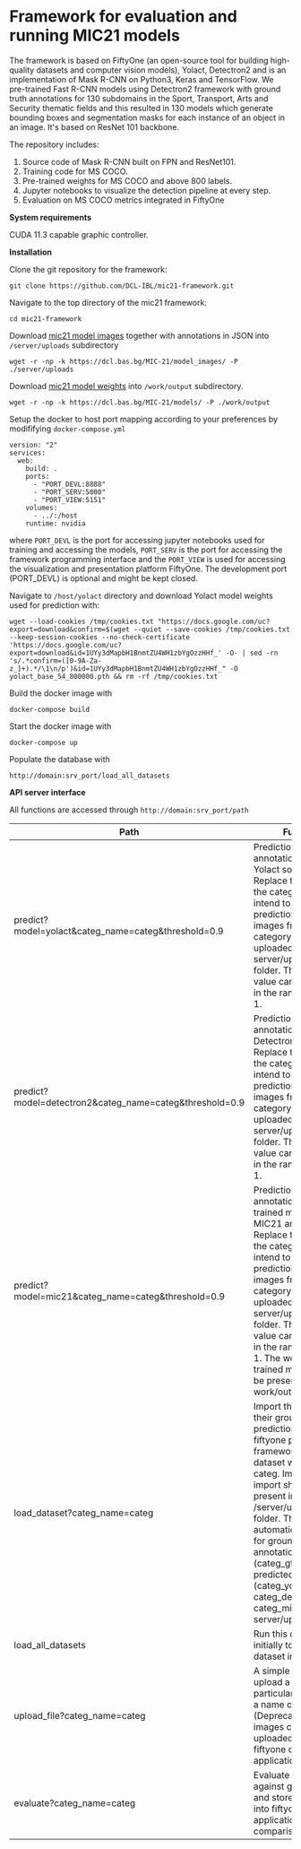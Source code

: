 **Framework for evaluation and running MIC21 models**
========

The framework is based on FiftyOne (an open-source tool for building high-quality datasets and computer vision models), Yolact, Detectron2 and is an implementation of Mask R-CNN on Python3, Keras and TensorFlow. We pre-trained Fast R-CNN models using Detectron2 framework with ground truth annotations for 130 subdomains in the Sport, Transport, Arts and Security thematic fields and this resulted in 130 models which generate bounding boxes and segmentation masks for each instance of an object in an image. It's based on ResNet 101 backbone.

The repository includes:
1. Source code of Mask R-CNN built on FPN and ResNet101.
2. Training code for MS COCO.
3. Pre-trained weights for MS COCO and above 800 labels.
4. Jupyter notebooks to visualize the detection pipeline at every step.
5. Evaluation on MS COCO metrics integrated in FiftyOne

**System requirements**

CUDA 11.3 capable graphic controller.

**Installation**

Clone the git repository for the framework:

```git clone https://github.com/DCL-IBL/mic21-framework.git```

Navigate to the top directory of the mic21 framework:

```cd mic21-framework```

Download [mic21 model images](https://dcl.bas.bg/MIC-21/model_images/) together with annotations in JSON into `/server/uploads` subdirectory 

```wget -r -np -k https://dcl.bas.bg/MIC-21/model_images/ -P ./server/uploads```

Download [mic21 model weights](https://dcl.bas.bg/MIC-21/models/) into `/work/output` subdirectory.

```wget -r -np -k https://dcl.bas.bg/MIC-21/models/ -P ./work/output```

Setup the docker to host port mapping according to your preferences by modififying `docker-compose.yml`

```
version: "2"
services:
  web:
    build: .
    ports:
      - "PORT_DEVL:8888"
      - "PORT_SERV:5000"
      - "PORT_VIEW:5151"
    volumes:
      - ../:/host
    runtime: nvidia
```

where `PORT_DEVL` is the port for accessing jupyter notebooks used for training and accessing the models, `PORT_SERV` is the port for accessing the framework programming interface and the `PORT_VIEW` is used for accessing the visualization and presentation platform FiftyOne. The development port (PORT_DEVL) is optional and might be kept closed. 

Navigate to `/host/yolact` directory and download Yolact model weights used for prediction with:

```
wget --load-cookies /tmp/cookies.txt "https://docs.google.com/uc?export=download&confirm=$(wget --quiet --save-cookies /tmp/cookies.txt --keep-session-cookies --no-check-certificate 'https://docs.google.com/uc?export=download&id=1UYy3dMapbH1BnmtZU4WH1zbYgOzzHHf_' -O- | sed -rn 's/.*confirm=([0-9A-Za-z_]+).*/\1\n/p')&id=1UYy3dMapbH1BnmtZU4WH1zbYgOzzHHf_" -O yolact_base_54_800000.pth && rm -rf /tmp/cookies.txt
```

Build the docker image with

```docker-compose build```

Start the docker image with

```docker-compose up```

Populate the database with

```http://domain:srv_port/load_all_datasets```

**API server interface**

All functions are accessed through ```http://domain:srv_port/path```

|Path | Function|
|-----|---------|
|predict?model=yolact&categ_name=categ&threshold=0.9|Prediction of annotations using the Yolact software. Replace the categ with the categ name you intend to make a prediction on. The images from the category have to be uploaded in the server/uploads/categ folder. The threshold value can be modified in the range from 0 to 1.|
|predict?model=detectron2&categ_name=categ&threshold=0.9|Prediction of annotations using the Detectron2 software. Replace the categ with the categ name you intend to make a prediction on. The images from the category have to be uploaded in the server/uploads/categ folder. The threshold value can be modified in the range from 0 to 1.|
|predict?model=mic21&categ_name=categ&threshold=0.9|Prediction of annotations using the trained models from MIC21 annotations. Replace the categ with the categ name you intend to make a prediction on. The images from the category have to be uploaded in the server/uploads/categ folder. The threshold value can be modified in the range from 0 to 1. The weights of the trained model should be presented as a file work/output/categ.pth|
|load_dataset?categ_name=categ|Import the images, their ground truth and predictions into fiftyone presentation framework for the dataset with a name categ. Images to import should be present into /server/uploads/categ folder. The function automatically scans for ground truth annotations (categ_gt.json) and predicted annotations (categ_yolact.json, categ_detectron2.json, categ_mic32.json) into server/uploads folder.|
|load_all_datasets|Run this command initially to load all dataset into FiftyOne|
|upload_file?categ_name=categ|A simple interface to upload a file to the particular dataset with a name categ (Deprecated, new images can be uploaded through the fiftyone client application)|
|evaluate?categ_name=categ|Evaluate detections against ground truth and store the results into fiftyone application. Print the comparison statistics.|